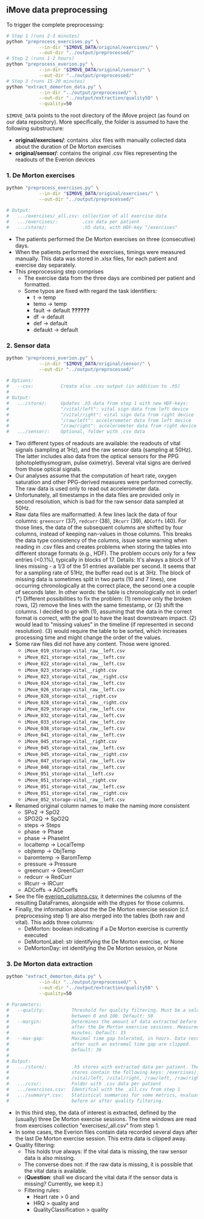 ## iMove data preprocessing

To trigger the complete preprocessing: 

```bash
# Step 1 (runs 2-3 minutes)
python "preprocess_exercises.py" \
            --in-dir "$IMOVE_DATA/original/exercises/" \
            --out-dir "../output/preprocessed/"
# Step 2 (runs 1-2 hours)
python "preprocess_everion.py" \
            --in-dir "$IMOVE_DATA/original/sensor/" \
            --out-dir "../output/preprocessed/"
# Step 3 (runs 15-20 minutes)
python "extract_demorton_data.py" \
            --in-dir "../output/preprocessed/" \
            --out-dir "../output/extraction/quality50" \
            --quality=50
```

<!--
IMOVE_DATA="$DATA_ROOT/wearables/studies/usb-imove"
-->

`$IMOVE_DATA` points to the root directory of the iMove project (as found on our data repository). More specifically, the folder is assumed to have the following substructure:

- **original/exercises/**: contains .xlsx files with manually collected data about the duration of De Morton exercises
- **original/sensor/**: contains the original .csv files representing the readouts of the Everion devices




### 1. De Morton exercises

```bash
python "preprocess_exercises.py" \
            --in-dir "$IMOVE_DATA/original/exercises/" \
            --out-dir "../output/preprocessed/"

# Output:
#   .../exercises/_all.csv: collection of all exercise data
#   .../exercises/:         .csv data per patient
#   .../store/:             .h5 data, with HDF-key "/exercises"
```

- The patients performed the De Morton exercises on three (consecutive) days.
- When the patients performed the exercises, timings were measured manually. This data was stored in .xlsx files, for each patient and exercise day separately.
- This preprocessing step comprises
    - The exercise data from the three days are combined per patient and formatted.
    - Some typos are fixed with regard the task identifiers:
        - t → temp
        - temo → temp
        - fault → default **??????**
        - df → default
        - def → default
        - defaukt → default



### 2. Sensor data

```bash
python "preprocess_everion.py" \
            --in-dir "$IMOVE_DATA/original/sensor/" \
            --out-dir "../output/preprocessed/"
  
# Options:
#   --csv:          Create also .csv output (in addition to .h5)
#
# Output:
#   .../store/:     Updates .h5 data from step 1 with new HDF-keys:
#                   "/vital/left": vital sign data from left device
#                   "/vital/right": vital sign data from right device
#                   "/raw/left": accelerometer data from left device
#                   "/raw/right": accelerometer data from right device
#   .../sensor/:    Optional, folder with .csv data
```

- Two different types of readouts are available: the readouts of vital signals (sampling at 1Hz), and the raw sensor data (sampling at 50Hz). The latter includes also data from the optical sensors for the PPG (photoplethysmogram, pulse oximetry). Several vital signs are derived from those optical signals.
- Our analyses assume that the computation of heart rate, oxygen saturation and other PPG-derived measures were performed correctly. The raw data is used only to read out accelerometer data.
- Unfortunately, all timestamps in the data files are provided only in second resolution, which is bad for the raw sensor data sampled at 50Hz.
- Raw data files are malformatted: A few lines lack the data of four columns: `greencurr` (37), `redcurr` (38), `IRcurr` (39), `ADCoffs` (40). For those lines, the data of the subsequent columns are shifted by four columns, instead of keeping nan-values in those columns. This breaks the data type consistency of the columns, issue some warning when reading in .csv files and creates problems when storing the tables into different storage formats (e.g., HDF). The problem occurs only for a few entries (<0.1%), typically in blocks of 17.
Details: It's always a block of 17 lines missing - a 1/3 of the 51 entries available per second. It seems that for a sampling rate of 51Hz, the buffer read out is at 3Hz. The block of missing data is sometimes split in two parts (10 and 7 lines), one occurring chronologically at the correct place, the second one a couple of seconds later. In other words: the table is chronologically not in order! (*)
Different possibilities to fix the problem: (1) remove only the broken rows, (2) remove the lines with the same timestamp, or (3) shift the columns.
I decided to go with (1), assuming that the data in the correct format is correct, with the goal to have the least downstream impact. (2) would lead to "missing values" in the timeline (if represented in second resolution). (3) would require the table to be sorted, which increases processing time and might change the order of the values.
- Some raw files did not have any content. Those were ignored.
    - `iMove_019_storage-vital_raw__left.csv`
    - `iMove_021_storage-vital_raw__left.csv`
    - `iMove_022_storage-vital_raw__left.csv`
    - `iMove_023_storage-vital__right.csv`
    - `iMove_023_storage-vital_raw__right.csv`
    - `iMove_024_storage-vital_raw__left.csv`
    - `iMove_026_storage-vital_raw__left.csv`
    - `iMove_028_storage-vital__right.csv`
    - `iMove_028_storage-vital_raw__right.csv`
    - `iMove_029_storage-vital_raw__left.csv`
    - `iMove_032_storage-vital_raw__left.csv`
    - `iMove_033_storage-vital_raw__left.csv`
    - `iMove_038_storage-vital_raw__left.csv`
    - `iMove_041_storage-vital_raw__left.csv`
    - `iMove_045_storage-vital__right.csv`
    - `iMove_045_storage-vital_raw__left.csv`
    - `iMove_045_storage-vital_raw__right.csv`
    - `iMove_047_storage-vital_raw__left.csv`
    - `iMove_048_storage-vital_raw__left.csv`
    - `iMove_051_storage-vital__left.csv`
    - `iMove_051_storage-vital__right.csv`
    - `iMove_051_storage-vital_raw__left.csv`
    - `iMove_051_storage-vital_raw__right.csv`
    - `iMove_052_storage-vital_raw__left.csv`
- Renamed original column names to make the naming more consistent
    - SPo2 → SpO2
    - SPO2Q → SpO2Q
    - steps → Steps
    - phase → Phase
    - phase → PhaseInt
    - localtemp → LocalTemp
    - objtemp → ObjTemp
    - baromtemp → BaromTemp
    - pressure → Pressure
    - greencurr → GreenCurr
    - redcurr → RedCurr
    - IRcurr → IRCurr
    - ADCoffs → ADCoeffs
- See the file [everion_columns.csv](https://github.com/hirsch-lab/mhealth/blob/feature/imove_processing/studies/imove/preprocessing/everion_columns.csv), it determines the columns of the resulting DataFrames, alongside with the dtypes for those columns.
- Finally, the information about the the De Morton exercise session (c.f. preprocessing step 1) are also merged into the tables (both raw and vital). This adds three columns: 
    - DeMorton: boolean indicating if a De Morton exercise is currently executed
    - DeMortonLabel: str identifying the De Morton exercise, or None
    - DeMortonDay: int identifying the De Morton session, or None

### 3. De Morton data extraction

```bash
python "extract_demorton_data.py" \
            --in-dir "../output/preprocessed/" \
            --out-dir "../output/extraction/quality50" \
            --quality=50

# Parameters:
#   --quality:          Threshold for quality filtering. Must be a value 
#                       between 0 and 100. Default: 50
#   --margin:           Determines the amount of data extracted before and
#                       after the De Morton exercise sessions. Measured in 
#                       minutes. Default: 15 
#   --max-gap:          Maximal time gap tolerated, in hours. Data recorded
#                       after such an extremal time gap are clipped. 
#                       Default: 36
#
# Output:
#   .../store/:         .h5 stores with extracted data per patient. The 
#                       stores contain the following keys: /exercises/, 
#                       /vital/left, /vital/right, /raw/left, /raw/right
#   .../csv/:           Folder with .csv data per patient
#   .../exercises.csv:  Identifcal with the _all.csv from step 1
#   .../summary*.csv:   Statistical summaries for some metrics, evaluated
#                       before or after quality filtering.

```

- In this third step, the data of interest is extracted, defined by the (usually) three De Morton exercise sessions. The time windows are read from exercises collection "exercises/_all.csv" from step 1.
- In some cases, the Everion files contain data recorded several days after the last De Morton exercise session. This extra data is clipped away.
- Quality filtering:
    - This holds true always: If the vital data is missing, the raw sensor data is also missing.
    - The converse does not: if the raw data is missing, it is possible that the vital data is available.
    - (**Question**: shall we discard the vital data if the sensor data is missing? Currently, we keep it.)
    - Filtering rules: 
        - Heart rate > 0 and 
        - HRQ > quality and 
        - QualityClassification > quality

